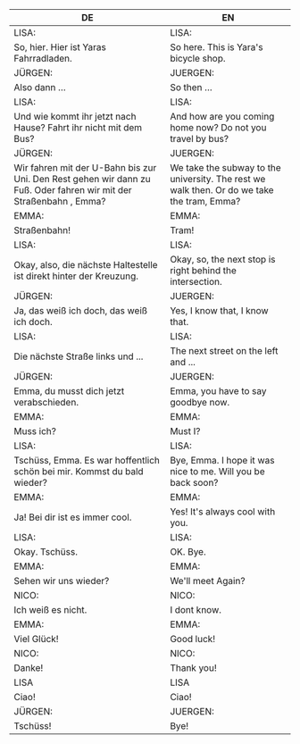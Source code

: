 |DE|EN|
|---|---|
|LISA:|LISA:|
|So, hier. Hier ist Yaras Fahrradladen.|So here. This is Yara's bicycle shop.|
|JÜRGEN:|JUERGEN:|
|Also dann …|So then …|
|LISA:|LISA:|
|Und wie kommt ihr jetzt nach Hause? Fahrt ihr nicht mit dem Bus?|And how are you coming home now? Do not you travel by bus?|
|JÜRGEN:|JUERGEN:|
|Wir fahren mit der U-Bahn bis zur Uni. Den Rest gehen wir dann zu Fuß. Oder fahren wir mit der Straßenbahn , Emma?|We take the subway to the university. The rest we walk then. Or do we take the tram, Emma?|
|EMMA:|EMMA:|
|Straßenbahn!|Tram!|
|LISA:|LISA:|
|Okay, also, die nächste Haltestelle ist direkt hinter der Kreuzung.|Okay, so, the next stop is right behind the intersection.|
|JÜRGEN:|JUERGEN:|
|Ja, das weiß ich doch, das weiß ich doch.|Yes, I know that, I know that.|
|LISA:|LISA:|
|Die nächste Straße links und ...|The next street on the left and ...|
|JÜRGEN:|JUERGEN:|
|Emma, du musst dich jetzt verabschieden.|Emma, you have to say goodbye now.|
|EMMA:|EMMA:|
|Muss ich?|Must I?|
|LISA:|LISA:|
|Tschüss, Emma. Es war hoffentlich schön bei mir. Kommst du bald wieder?|Bye, Emma. I hope it was nice to me. Will you be back soon?|
|EMMA:|EMMA:|
|Ja! Bei dir ist es immer cool.|Yes! It's always cool with you.|
|LISA:|LISA:|
|Okay. Tschüss.|OK. Bye.|
|EMMA:|EMMA:|
|Sehen wir uns wieder?|We'll meet Again?|
|NICO:|NICO:|
|Ich weiß es nicht.|I dont know.|
|EMMA:|EMMA:|
|Viel Glück!|Good luck!|
|NICO:|NICO:|
|Danke!|Thank you!|
|LISA|LISA|
|Ciao!|Ciao!|
|JÜRGEN:|JUERGEN:|
|Tschüss!|Bye!|
